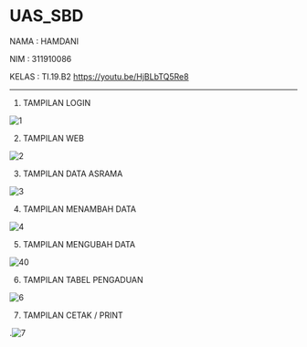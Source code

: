 # UAS_SBD
NAMA  : HAMDANI

NIM   : 311910086

KELAS : TI.19.B2
https://youtu.be/HjBLbTQ5Re8
****
1. TAMPILAN LOGIN

  ![1](https://user-images.githubusercontent.com/83238586/126886309-7b41eaf9-4f42-4c5b-a556-1d24c7eb2824.PNG)
  

2. TAMPILAN WEB

  ![2](https://user-images.githubusercontent.com/83238586/126886388-57f54fb4-0242-457e-8329-e34404be1402.PNG)
  

3. TAMPILAN DATA ASRAMA

  ![3](https://user-images.githubusercontent.com/83238586/126886417-30748e63-b6b6-4428-9065-1d8c70e110df.PNG)
  
  
4. TAMPILAN MENAMBAH DATA

  ![4](https://user-images.githubusercontent.com/83238586/126886437-f4c0f3c3-020e-4ccd-9c13-4b350810a642.PNG)
  
  
5. TAMPILAN MENGUBAH DATA

  ![40](https://user-images.githubusercontent.com/83238586/126886447-42737ecc-7e08-48f1-a61e-f33c1bcd3ab3.PNG)


6. TAMPILAN TABEL PENGADUAN

  ![6](https://user-images.githubusercontent.com/83238586/126886485-40a271a5-5d3b-4f21-b8c6-bb1329c8d116.PNG)
  
 
  
  
7. TAMPILAN CETAK / PRINT

.![7](https://user-images.githubusercontent.com/83238586/126886497-d5cf87db-e905-4322-a24d-9634a95d37d0.PNG)



